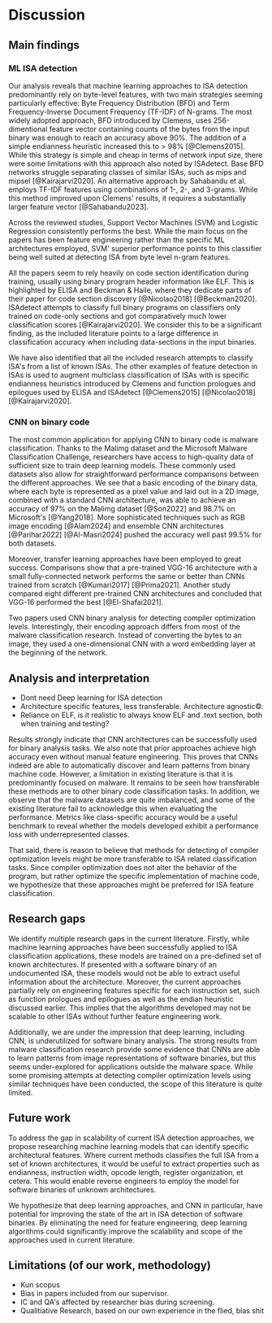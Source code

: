 # Discussion

## Main findings

### ML ISA detection

Our analysis reveals that machine learning approaches to ISA detection predominantly rely on byte-level features, with two main strategies seeming particularly effective: Byte Frequency Distribution (BFD) and Term Frequency-Inverse Document Frequency (TF-IDF) of N-grams. The most widely adopted approach, BFD introduced by Clemens, uses 256-dimentional feature vector containing counts of the bytes from the input binary was enough to reach an accuracy above 90%. The addition of a simple endianness heuristic increased this to > 98% [@Clemens2015]. While this strategy is simple and cheap in terms of network input size, there were some limitations with this approach also noted by ISAdetect. Base BFD networks struggle separating classes of similar ISAs, such as mips and mipsel [@Kairajarvi2020]. An alternative approach by Sahabandu et al. employs TF-IDF features using combinations of 1-, 2-, and 3-grams. While this method improved upon Clemens' results, it requires a substantially larger feature vector [@Sahabandu2023].

Across the reviewed studies, Support Vector Machines (SVM) and Logistic Regression consistently performs the best. While the main focus on the papers has been feature engineering rather than the specific ML architectures employed, SVM' superior performance points to this classifier being well suited at detecting ISA from byte level n-gram features.

All the papers seem to rely heavily on code section identification during training, usually using binary program header information like ELF. This is highlighted by ELISA and Beckman & Haile, where they dedicate parts of their paper for code section discovery [@Nicolao2018] [@Beckman2020]. ISAdetect attempts to classify full binary programs on classifiers only trained on code-only sections and got comparatively much lower classification scores [@Kairajarvi2020]. We consider this to be a significant finding, as the included literature points to a large difference in classification accuracy when including data-sections in the input binaries.

We have also identified that all the included research attempts to classify ISA's from a list of known ISAs. The other examples of feature detection in ISAs is used to augment multiclass classification of ISAs with is specific endianness heuristics introduced by Clemens and function prologues and epilogues used by ELISA and ISAdetect [@Clemens2015] [@Nicolao2018] [@Kairajarvi2020].

<!--

- Most important feature extraction, all byte level N-grams
- SVM goated, but many works
- ALL on detecting ISA from list of known isas.
- Importance of ELF code section dings, worse performance on whole binaries (ISAdetect)

save for analysis:

Worse performance between some architectures. Addressed by ISAdetect and ELISA, at the cost of less generalizability, featers per included architecture.
In order to combat this, later work like ELISA and ISAdetect experimented with architecture specific features like function prologs and epilogues.

A notable limitation of Sahabandu et al.'s work is the absence of per-architecture classification performance results. Dont know limitations of cross architecture classification of similar architectures.

 -->

### CNN on binary code

The most common application for applying CNN to binary code is malware classification. Thanks to the Malimg dataset and the Microsoft Malware Classification Challenge, researchers have access to high-quality data of sufficient size to train deep learning models. These commonly used datasets also allow for straightforward performance comparisons between the different approaches. We see that a basic encoding of the binary data, where each byte is represented as a pixel value and laid out in a 2D image, combined with a standard CNN architecture, was able to achieve an accuracy of 97% on the Malimg dataset [@Son2022] and 98.7% on Microsoft's [@Yang2018]. More sophisticated techniques such as RGB image encoding [@Alam2024] and ensemble CNN architectures [@Parihar2022] [@Al-Masri2024] pushed the accuracy well past 99.5% for both datasets. 

Moreover, transfer learning approaches have been employed to great success. Comparisons show that a pre-trained VGG-16 architecture with a small fully-connected network performs the same or better than CNNs trained from scratch [@Kumari2017] [@Prima2021]. Another study compared eight different pre-trained CNN architectures and concluded that VGG-16 performed the best [@El-Shafai2021]. 

Two papers used CNN binary analysis for detecting compiler optimization levels. Interestingly, their encoding approach differs from most of the malware classification research. Instead of converting the bytes to an image, they used a one-dimensional CNN with a word embedding layer at the beginning of the network.

## Analysis and interpretation

- Dont need Deep learning for ISA detection
- Architecture specific features, less transferable. Architecture agnostic©.
- Reliance on ELF, is it realistic to always know ELF and .text section, both when training and testing?

Results strongly indicate that CNN architectures can be successfully used for binary analysis tasks. We also note that prior approaches achieve high accuracy even without manual feature engineering. This proves that CNNs indeed are able to automatically discover and learn patterns from binary machine code. However, a limitation in existing literature is that it is predominantly focused on malware. It remains to be seen how transferable these methods are to other binary code classification tasks. In addition, we observe that the malware datasets are quite imbalanced, and some of the existing literature fail to acknowledge this when evaluating the performance. Metrics like class-specific accuracy would be a useful benchmark to reveal whether the models developed exhibit a performance loss with underrepresented classes.

That said, there is reason to believe that methods for detecting of compiler optimization levels might be more transferable to ISA related classification tasks. Since compiler optimization does not alter the behavior of the program, but rather optimize the specific implementation of machine code, we hypothesize that these approaches might be preferred for ISA feature classification.

## Research gaps

We identify multiple research gaps in the current literature. Firstly, while machine learning approaches have been successfully applied to ISA classification applications, these models are trained on a pre-defined set of known architectures. If presented with a software binary of an undocumented ISA, these models would not be able to extract useful information about the architecture. Moreover, the current approaches partially rely on engineering features specific for each instruction set, such as function prologues and epilogues as well as the endian heuristic discussed earlier. This implies that the algorithms developed may not be scalable to other ISAs without further feature engineering work.

Additionally, we are under the impression that deep learning, including CNN, is underutilized for software binary analysis. The strong results from malware classification research provide some evidence that CNNs are able to learn patterns from image representations of software binaries, but this seems under-explored for applications outside the malware space. While some promising attempts at detecting compiler optimization levels using similar techniques have been conducted, the scope of this literature is quite limited.

## Future work

To address the gap in scalability of current ISA detection approaches, we propose researching machine learning models that can identify specific architectural features. Where current methods classifies the full ISA from a set of known architectures, it would be useful to extract properties such as endianness, instruction width, opcode length, register organization, et cetera. This would enable reverse engineers to employ the model for software binaries of unknown architectures.

We hypothesize that deep learning approaches, and CNN in particular, have potential for improving the state of the art in ISA detection of software binaries. By eliminating the need for feature engineering, deep learning algorithms could significantly improve the scalability and scope of the approaches used in current literature.

## Limitations (of our work, methodology)

- Kun scopus
- Bias in papers included from our supervisor.
- IC and QA's affected by researcher bias during screening.
- Qualitiative Research, based on our own experience in the flied, bias shit





<!--

-----------------------------------------------------------------
Notes ml-isa

  - Capturing features (clemens, NLP papers) across multiple bytes when counting require large feature vectors. encoding worked well for n-grams, ie  < 8bit as smallest unit. NLP paper does not have f1 scores, lot of grpahs, but lacks hard numbers for different architectures.
    -
  - SVM performed best, fast learning little data, nice with incomplete binaries reduce viable training data.
 -->
